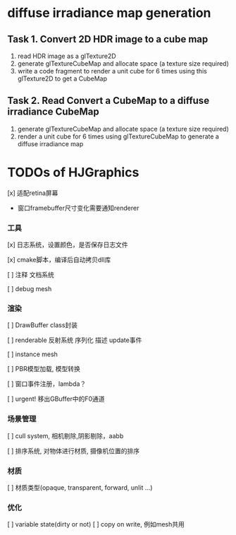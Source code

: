 # diffuse irradiance map generation
## Task 1. Convert 2D HDR image to a cube map
1. read HDR image as a glTexture2D
2. generate glTextureCubeMap and allocate space (a texture size required)
3. write a code fragment to render a unit cube for 6 times using this glTexture2D to get a CubeMap

## Task 2. Read Convert a CubeMap to a diffuse irradiance CubeMap
1. generate glTextureCubeMap and allocate space (a texture size required)
2. render a unit cube for 6 times using glTextureCubeMap to generate a diffuse irradiance map










# TODOs of HJGraphics
[x] 适配retina屏幕
- 窗口framebuffer尺寸变化需要通知renderer

### 工具

[x] 日志系统，设置颜色，是否保存日志文件

[x] cmake脚本，编译后自动拷贝dll库

[ ] 注释 文档系统

[ ] debug mesh

### 渲染
[ ] DrawBuffer class封装

[ ] renderable 反射系统 序列化 描述 update事件 

[ ] instance mesh

[ ] PBR模型加载, 模型转换

[ ] 窗口事件注册，lambda？

[ ] urgent! 移出GBuffer中的F0通道

### 场景管理

[ ] cull system, 相机剔除,阴影剔除，aabb

[ ] 排序系统, 对物体进行材质, 摄像机位置的排序

### 材质

[ ] 材质类型(opaque, transparent, forward, unlit ...)

### 优化
[ ] variable state(dirty or not)
[ ] copy on write, 例如mesh共用